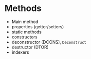 # Methods


- Main method
- properties (getter/setters)
- static methods
- constructors
- deconstructor (DCONS), `Deconstruct`
- destructor (DTOR)
- indexers

